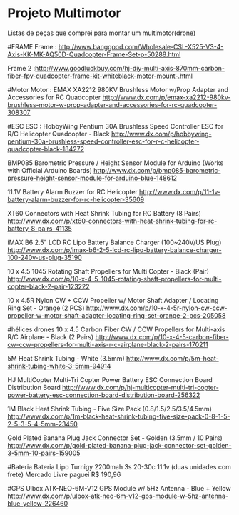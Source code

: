 # Projeto Multimotor 
Listas de peças que comprei para montar um multimotor(drone)

#FRAME
Frame : http://www.banggood.com/Wholesale-CSL-X525-V3-4-Axis-KK-MK-AQ50D-Quadcopter-Frame-Set-p-50288.html

Frame 2 :http://www.goodluckbuy.com/hj-diy-multi-axis-870mm-carbon-fiber-fpv-quadcopter-frame-kit-whiteblack-motor-mount-.html

#Motor
Motor : EMAX XA2212 980KV Brushless Motor w/Prop Adapter and Accessories for RC Quadcopter
http://www.dx.com/p/emax-xa2212-980kv-brushless-motor-w-prop-adapter-and-accessories-for-rc-quadcopter-308307

#ESC
ESC : HobbyWing Pentium 30A Brushless Speed Controller ESC for R/C Helicopter Quadcopter - Black
http://www.dx.com/p/hobbywing-pentium-30a-brushless-speed-controller-esc-for-r-c-helicopter-quadcopter-black-184272


BMP085 Barometric Pressure / Height Sensor Module for Arduino (Works with Official Arduino Boards)
http://www.dx.com/p/bmp085-barometric-pressure-height-sensor-module-for-arduino-blue-148612

11.1V Battery Alarm Buzzer for RC Helicopter
http://www.dx.com/p/11-1v-battery-alarm-buzzer-for-rc-helicopter-35609

XT60 Connectors with Heat Shrink Tubing for RC Battery (8 Pairs)
http://www.dx.com/p/xt60-connectors-with-heat-shrink-tubing-for-rc-battery-8-pairs-41135

iMAX B6 2.5" LCD RC Lipo Battery Balance Charger (100~240V/US Plug) 
http://www.dx.com/p/imax-b6-2-5-lcd-rc-lipo-battery-balance-charger-100-240v-us-plug-35190

10 x 4.5 1045 Rotating Shaft Propellers for Multi Copter - Black (Pair)
http://www.dx.com/p/10-x-4-5-1045-rotating-shaft-propellers-for-multi-copter-black-2-pair-123222

10 x 4.5R Nylon CW + CCW Propeller w/ Motor Shaft Adapter / Locating Ring Set - Orange (2 PCS)
http://www.dx.com/p/10-x-4-5r-nylon-cw-ccw-propeller-w-motor-shaft-adapter-locating-ring-set-orange-2-pcs-205058

#hélices drones
10 x 4.5 Carbon Fiber CW / CCW Propellers for Multi-axis R/C Airplane - Black (2 Pairs)
http://www.dx.com/p/10-x-4-5-carbon-fiber-cw-ccw-propellers-for-multi-axis-r-c-airplane-black-2-pairs-170211

5M Heat Shrink Tubing - White (3.5mm)
http://www.dx.com/p/5m-heat-shrink-tubing-white-3-5mm-94914

HJ MultiCopter Multi-Tri Copter Power Battery ESC Connection Board Distribution Board
http://www.dx.com/p/hj-multicopter-multi-tri-copter-power-battery-esc-connection-board-distribution-board-256322

1M Black Heat Shrink Tubing - Five Size Pack (0.8/1.5/2.5/3.5/4.5mm)
http://www.dx.com/p/1m-black-heat-shrink-tubing-five-size-pack-0-8-1-5-2-5-3-5-4-5mm-23450

Gold Plated Banana Plug Jack Connector Set - Golden (3.5mm / 10 Pairs)
http://www.dx.com/p/gold-plated-banana-plug-jack-connector-set-golden-3-5mm-10-pairs-159005

#Bateria
Bateria Lipo Turnigy 2200mah 3s 20-30c 11.1v (duas unidades com frete)
Mercado Livre paguei R$ 190,96

#GPS
Ulbox ATK-NEO-6M-V12 GPS Module w/ 5Hz Antenna - Blue + Yellow
http://www.dx.com/p/ulbox-atk-neo-6m-v12-gps-module-w-5hz-antenna-blue-yellow-226460
